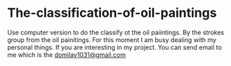 # The-classification-of-oil-paintings
Use computer version to do the classify ot the oil paiintings.
By the strokes group from the oil painitings.
For this moment I am busy dealing with my personal things. 
If you are interesting in my project. You can send email to me which is the domilay1031@gmail.com
